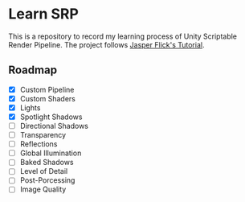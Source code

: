 # Learn SRP

This is a repository to record my learning process of Unity Scriptable Render Pipeline. The project follows [Jasper Flick's Tutorial](https://catlikecoding.com/unity/tutorials/scriptable-render-pipeline/).

## Roadmap

- [x] Custom Pipeline
- [x] Custom Shaders
- [x] Lights
- [x] Spotlight Shadows
- [ ] Directional Shadows
- [ ] Transparency
- [ ] Reflections
- [ ] Global Illumination
- [ ] Baked Shadows
- [ ] Level of Detail
- [ ] Post-Porcessing
- [ ] Image Quality

